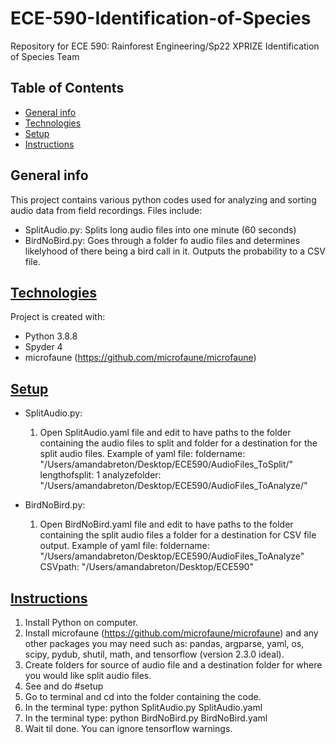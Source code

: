 # ECE-590-Identification-of-Species
Repository for ECE 590: Rainforest Engineering/Sp22 XPRIZE Identification of Species Team

## Table of Contents
* [General info](#general-info)
* [Technologies](#technologies)
* [Setup](#setup)
* [Instructions](#instructions)

## General info
This project contains various python codes used for analyzing and sorting audio
data from field recordings. Files include: 

* SplitAudio.py: Splits long audio files into one minute (60 seconds) 
* BirdNoBird.py: Goes through a folder fo audio files and determines likelyhood 
  of there being a bird call in it. Outputs the probability to a CSV file. 
  
## [Technologies](#technologies)
Project is created with: 
* Python 3.8.8
* Spyder 4
* microfaune (https://github.com/microfaune/microfaune)

## [Setup](#setup)

* SplitAudio.py:
    1. Open SplitAudio.yaml file and edit to have paths to the folder containing the 
    audio files to split and folder for a destination for the split audio files. 
          Example of yaml file: 
          foldername: "/Users/amandabreton/Desktop/ECE590/AudioFiles_ToSplit/"
          lengthofsplit: 1
          analyzefolder: "/Users/amandabreton/Desktop/ECE590/AudioFiles_ToAnalyze/"

* BirdNoBird.py:
    1. Open BirdNoBird.yaml file and edit to have paths to the folder containing the 
    split audio files a folder for a destination for CSV file output. 
      Example of yaml file: 
      foldername: "/Users/amandabreton/Desktop/ECE590/AudioFiles_ToAnalyze"
      CSVpath: "/Users/amandabreton/Desktop/ECE590"


## [Instructions](#instructions)

1. Install Python on computer. 
2. Install microfaune (https://github.com/microfaune/microfaune) and any other 
  packages you may need such as: pandas, argparse, yaml, os, scipy, pydub, 
  shutil, math, and tensorflow (version 2.3.0 ideal). 
3. Create folders for source of audio file and a destination folder for where 
   you would like split audio files. 
4. See and do #setup 
5. Go to terminal and cd into the folder containing the code. 
6. In the terminal type: python SplitAudio.py SplitAudio.yaml
7. In the terminal type: python BirdNoBird.py BirdNoBird.yaml
8. Wait til done. You can ignore tensorflow warnings. 